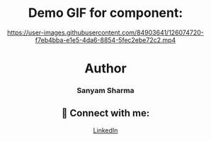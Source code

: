 <div align="center">
 
# Demo GIF for component:





https://user-images.githubusercontent.com/84903641/126074720-f7eb4bba-e1e5-4da6-8854-5fec2ebe72c2.mp4





# Author

<h3>Sanyam Sharma</h3>
 
 ## 🚀 Connect with me:

 <a href = "https://www.linkedin.com/in/sanyam-sharma-4919b9205/">LinkedIn</a>

</div>
